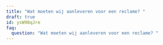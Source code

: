 ```yaml
---
title: "Wat moeten wij aanleveren voor een reclame? "
draft: true
id: ysW98qJre
faq:
  question: "Wat moeten wij aanleveren voor een reclame? "
---
```

